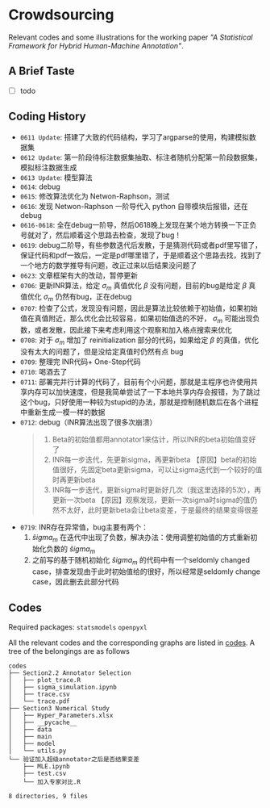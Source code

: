 # Crowdsourcing

Relevant codes and some illustrations for the working paper *"A Statistical Framework for Hybrid
Human-Machine Annotation"*.

## A Brief Taste

- [ ] todo

## Coding History

- `0611 Update`: 搭建了大致的代码结构，学习了argparse的使用，构建模拟数据集
- `0612 Update`: 第一阶段待标注数据集抽取、标注者随机分配第一阶段数据集，模拟标注数据生成
- `0613 Update`: 模型算法
- `0614`: debug
- `0615`: 修改算法优化为 Netwon-Raphson，测试
- `0616`: 发现 Netwon-Raphson 一阶导代入 python 自带模块后报错，还在 debug
- `0616-0618`: 全在debug一阶导，然后0618晚上发现在某个地方转换一下正负号就对了，然后顺着这个思路去检查，发现了bug！
- `0619`: debug二阶导，有些参数迭代后发散，于是猜测代码或者pdf里写错了，保证代码和pdf一致后，一定是pdf哪里错了，于是顺着这个思路去找，找到了一个地方的数学推导有问题，改正过来以后结果没问题了
- `0623`: 文章框架有大的改动，暂停更新
- `0706`: 更新INR算法，给定 $\sigma_m$ 真值优化 $\beta$ 没有问题，目前的bug是给定 $\beta$ 真值优化 $\sigma_m$ 仍然有bug，正在debug
- `0707`: 检查了公式，发现没有问题，因此是算法比较依赖于初始值，如果初始值在真值附近，那么优化会比较容易，如果初始值选的不好， $\sigma_m$ 可能出现负数，或者发散，因此接下来考虑利用这个观察和加入格点搜索来优化
- `0708`: 对于 $\sigma_m$ 增加了 reinitialization 部分的代码，如果给定 $\beta$ 的真值，优化没有太大的问题了，但是没给定真值时仍然有点 bug
- `0709`: 整理完 INR代码+ One-Step代码
- `0710`: 喝酒去了
- `0711`: 部署完并行计算的代码了，目前有个小问题，那就是主程序也许使用共享内存可以加快速度，但是我简单尝试了一下本地共享内存会报错，为了跳过这个bug，只好使用一种较为stupid的办法，那就是控制随机数后在各个进程中重新生成一模一样的数据
- `0712`: debug（INR算法出现了很多次崩溃）
  > 1. Beta的初始值都用annotator1来估计，所以INR的beta初始值变好了
  > 2. INR每一步迭代，先更新sigma，再更新beta
  > 	【原因】beta的初始值很好，先固定beta更新sigma，可以让sigma迭代到一个较好的值时再更新beta
  > 3. INR每一步迭代，更新sigma时更新好几次（我这里选择的5次），再更新一次beta
  	【原因】观察发现，更新一次sigma时sigma的值仍然不太好，此时更新beta会让beta变差，于是最终的结果变得很差
- `0719`: INR存在异常值，bug主要有两个：
  1. $\widehat sigma_m$ 在迭代中出现了负数，解决办法：使用调整初始值的方式重新初始化负数的 $\widehat sigma_m$
  2. 之前写的基于随机初始化 $\widehat sigma_m$ 的代码中有一个seldomly changed case，排查发现由于此时初始值给的很好，所以经常是seldomly change case，因此删去此部分代码

## Codes

Required packages: `statsmodels` `openpyxl`

All the relevant codes and the corresponding graphs are listed in [codes](./codes/). A tree of the belongings are as follows

```
codes
├── Section2.2 Annotator Selection
│   ├── plot_trace.R
│   ├── sigma_simulation.ipynb
│   ├── trace.csv
│   └── trace.pdf
├── Section3 Numerical Study
│   ├── Hyper_Parameters.xlsx
│   ├── __pycache__
│   ├── data
│   ├── main
│   ├── model
│   └── utils.py
└── 验证加入超级annotator之后是否结果变差
    ├── MLE.ipynb
    ├── test.csv
    └── 加入专家对比.R

8 directories, 9 files
```
